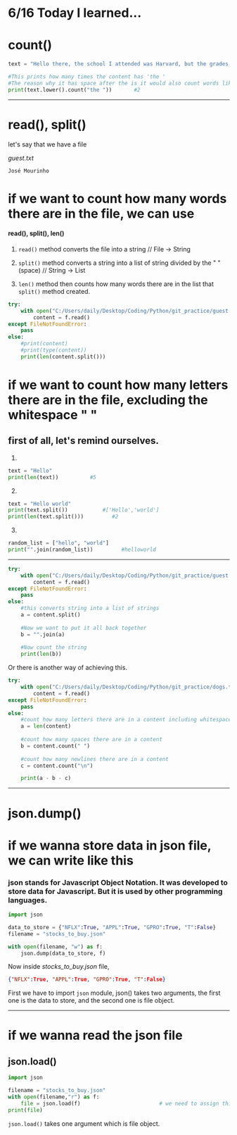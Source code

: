 # 6/16 Today I learned...

# count()
```py
text = "Hello there, the school I attended was Harvard, but the grades were not so good"

#This prints how many times the content has 'the '
#The reason why it has space after the is it would also count words like 'there'
print(text.lower().count("the "))       #2
```
---

# read(), split()

let's say that we have a file 

<em>guest.txt</em>
```
José Mourinho
```
# if we want to count how many words there are in the file, we can use

#### read(), split(), len()

1. `read()` method converts the file into a string                  // File -> String

2. `split()` method converts a string into a list of string divided by the " "(space)             // String -> List

3. `len()` method then counts how many words there are in the list that `split()` method created. 
```py
try:
    with open("C:/Users/daily/Desktop/Coding/Python/git_practice/guest.txt") as f:
        content = f.read()
except FileNotFoundError:
    pass
else:
    #print(content)
    #print(type(content))
    print(len(content.split()))
```
# if we want to count how many letters there are in the file, excluding the whitespace " "

## first of all, let's remind ourselves.

1.
```py
text = "Hello"
print(len(text))          #5
```
2.
```py
text = "Hello world"
print(text.split())           #['Hello','world']
print(len(text.split()))         #2
```
3.
```py
random_list = ["hello", "world"]
print("".join(random_list))         #helloworld
```
---

```py
try:
    with open("C:/Users/daily/Desktop/Coding/Python/git_practice/guest.txt") as f:
        content = f.read()
except FileNotFoundError:
    pass
else:
    #this converts string into a list of strings
    a = content.split()
    
    #Now we want to put it all back together
    b = "".join(a)
    
    #Now count the string
    print(len(b))
```
Or there is another way of achieving this.

```py
try:
    with open("C:/Users/daily/Desktop/Coding/Python/git_practice/dogs.txt") as f:
        content = f.read()
except FileNotFoundError:
    pass
else:
    #count how many letters there are in a content including whitespace and the newline
    a = len(content)
    
    #count how many spaces there are in a content
    b = content.count(" ")
    
    #count how many newlines there are in a content
    c = content.count("\n")

    print(a - b - c)
```
---
# json.dump()

# if we wanna store data in json file, we can write like this

### json stands for Javascript Object Notation. It was developed to store data for Javascript. But it is used by other programming languages.
```py
import json

data_to_store = {"NFLX":True, "APPL":True, "GPRO":True, "T":False}
filename = "stocks_to_buy.json"

with open(filename, "w") as f:
    json.dump(data_to_store, f)
```
Now inside <em>stocks_to_buy.json</em> file,
```json
{"NFLX":True, "APPL":True, "GPRO":True, "T":False}
```
First we have to import `json` module, json() takes two arguments, the first one is the data to store, and the second one is file object.

---
# if we wanna read the json file

## json.load()
```py
import json

filename = "stocks_to_buy.json"
with open(filename,"r") as f:
    file = json.load(f)                         # we need to assign this to a variable
print(file)
```
`json.load()` takes one argument which is file object.
